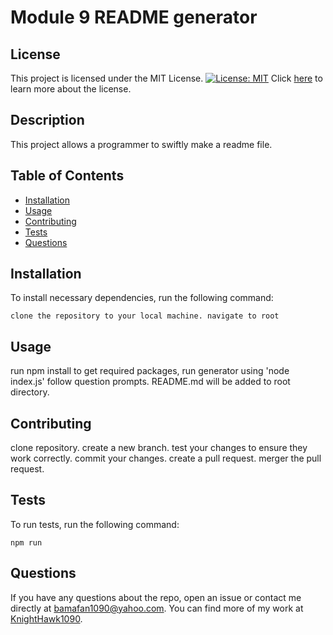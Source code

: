 # Module 9 README generator
  
  ## License
  
  This project is licensed under the MIT License. [![License: MIT](https://img.shields.io/badge/License-MIT-yellow.svg)](https://opensource.org/licenses/MIT) Click [here](https://opensource.org/licenses/MIT) to learn more about the license.
  
  ## Description
  
  This project allows a programmer to swiftly make a readme file.
  
  ## Table of Contents
  
  - [Installation](#installation)
  - [Usage](#usage)
  - [Contributing](#contributing)
  - [Tests](#tests)
  - [Questions](#questions)
  
  ## Installation
  
  To install necessary dependencies, run the following command:
  
  ```
  clone the repository to your local machine. navigate to root
  ```
  
  ## Usage
  
  run npm install to get required packages, run generator using 'node index.js' follow question prompts. README.md will be added to root directory. 
  
  ## Contributing
  
  clone repository. create a new branch. test your changes to ensure they work correctly. commit your changes. create a pull request. merger the pull request. 
  
  ## Tests
  
  To run tests, run the following command:
  
  ```
  npm run
  ```
  
  ## Questions
  
  If you have any questions about the repo, open an issue or contact me directly at bamafan1090@yahoo.com. You can find more of my work at [KnightHawk1090](https://github.com/KnightHawk1090/).
  